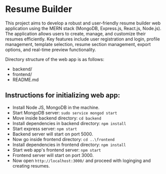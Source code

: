 # Resume Builder

This project aims to develop a robust and user-friendly resume builder web application using the MERN stack (MongoDB, Express.js, React.js, Node.js). The application allows users to create, manage, and customize their resumes efficiently. Key features include user registration and login, profile management, template selection, resume section management, export options, and real-time preview functionality.

Directory structure of the web app is as follows:

- backend/
- frontend/
- README.md

## Instructions for initializing web app:

- Install Node JS, MongoDB in the machine.
- Start MongoDB server: `sudo service mongod start`
- Move inside backend directory: `cd backend`
- Install dependencies in backend directory: `npm install`
- Start express server: `npm start`
- Backend server will start on port 5000.
- Now go inside frontend directory: `cd ..\frontend`
- Install dependencies in frontend directory: `npm install`
- Start web app's frontend server: `npm start`
- Frontend server will start on port 3000.
- Now open `http://localhost:3000/` and proceed with loginging and creating resumes.
